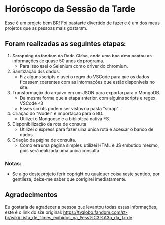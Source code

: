# Horóscopo da Sessão da Tarde

Esse é um projeto bem BR!
Foi bastante divertido de fazer e é um dos  meus projetos que as pessoas mais gostaram.

## Foram realizadas as seguintes etapas:

1. Scrapping do fandom da Rede Globo, onde uma boa alma postou as informações de quase 50 anos do programa.
   - Para isso usei o Selenium com o driver do chromium.
2. Sanitização dos dados.
   - Fiz alguns scripts e usei o regex do VSCode para que os dados ficassem coerentes com as informações que estão disponíveis no site.
3. Transformação do arquivo em um JSON para exportar para o MongoDB.
   - Da mesma forma que a etapa anterior, com alguins scripts e regex. VSCode <3
   - Esses scripts podem ser vistos na pasta "scrap".
4. Criação do "Model" e importação para o BD.
   - Utilizei o Mongoose e a biblioteca nativa FS.
5. Disponibilização da rota de consulta
   - Utilizei o express para fazer uma unica rota e acessar o banco de dados.
6. Criação da página de consulta.
   - Como era uma página simples, utilizei HTML e JS embutido mesmo, pois será realizada uma unica consulta.

### Notas:

- Se algo deste projeto ferir copright ou qualquer coisa neste sentido, por gentileza, deixe-me saber que corrigirei imediatamente.

## Agradecimentos

Eu gostaria de agradecer a pessoa que levantou todas essas informações, este é o link do site original: https://tvglobo.fandom.com/pt-br/wiki/Lista_de_filmes_exibidos_na_Sess%C3%A3o_da_Tarde